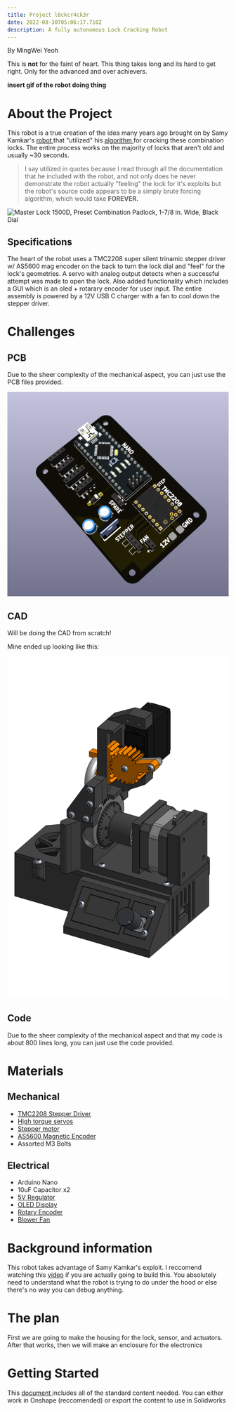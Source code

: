 ```yaml
---
title: Project l0ckcr4ck3r
date: 2022-08-30T05:06:17.710Z
description: A fully autonomous Lock Cracking Robot
---
```

By MingWei Yeoh

This is **not** for the faint of heart. This thing takes long and its hard to get right. Only for the advanced and over achievers.

**insert gif of the robot doing thing**

# **About the Project**

This robot is a true creation of the idea many years ago brought on by Samy Kamkar's [robot ](https://samy.pl/combobreaker/)that "utilized" his [algorithm ](https://www.youtube.com/watch?v=09UgmwtL12c&ab_channel=samykamkar)for cracking these combination locks. The entire process works on the majority of locks that aren't old and usually ~30 seconds. 

> I say utilized in quotes because I read through all the documentation that he included with the robot, and not only does he never demonstrate the robot actually "feeling" the lock for it's exploits but the robot's source code appears to be a simply brute forcing algorithm, which would take **FOREVER.**

<!--StartFragment-->

![Master Lock 1500D, Preset Combination Padlock, 1-7/8 in. Wide, Black Dial](https://i5.walmartimages.com/asr/3c5ce2c7-0496-4d75-8dad-ce0944061b1f.0dc4627adae0b1df42f6cac6db78eafa.jpeg?odnHeight=612&odnWidth=612&odnBg=FFFFFF)

<!--EndFragment-->

## Specifications

The heart of the robot uses a TMC2208 super silent trinamic stepper driver w/ AS5600 mag encoder on the back to turn the lock dial and "feel" for the lock's geometries. A servo with analog output detects when a successful attempt was made to open the lock. Also added functionality which includes a GUI which is an oled + rotarary encoder for user input. The entire assembly is powered by a 12V USB C charger with a fan to cool down the stepper driver.

# Challenges

## PCB

Due to the sheer complexity of the mechanical aspect, you can just use the PCB files provided.

![](/images/screenshot-2022-08-30-111010.png)

## CAD

Will be doing the CAD from scratch! 

Mine ended up looking like this:

![](/images/l0ckcr4ck3r.png)

## Code

Due to the sheer complexity of the mechanical aspect and that my code is about 800 lines long, you can just use the code provided.

# Materials

## Mechanical

* [TMC2208 Stepper Driver](https://www.amazon.com/Printer-TMC2208-Screwdriver-Controller-Ramps1-4/dp/B082LSQWZF/ref=sr_1_3?crid=2DM8J6G3IDA8J&keywords=tmc2208&qid=1661839331&sprefix=tmc2208%2Caps%2C133&sr=8-3)
* [High torque servos](https://www.amazon.com/Youleke-Torque-Digital-Servo%EF%BC%8CWaterproof-Horn%EF%BC%88270%C2%B0%EF%BC%89/dp/B08739MGPL/ref=sr_1_11?crid=81HZZ5JLGLML&keywords=servo&qid=1661839358&sprefix=servo+%2Caps%2C248&sr=8-11)
* [Stepper motor](https://www.amazon.com/STEPPERONLINE-Bipolar-Stepper-22-6oz-Extruder/dp/B00PNEQ79Q/ref=sr_1_6?crid=1U1NH4LQTF0ZK&keywords=stepper+motor&qid=1661839383&sprefix=stepper+motor+%2Caps%2C139&sr=8-6)
* [AS5600 Magnetic Encoder](https://www.amazon.com/Magnetic-Encoder-Induction-Measurement-Precision/dp/B094F8H591/ref=sr_1_4?crid=M8OANSRLFX5C&keywords=as5600+encoder&qid=1661839450&sprefix=as5600+encod%2Caps%2C130&sr=8-4)
* Assorted M3 Bolts

## Electrical

* Arduino Nano
* 10uF Capacitor x2
* [5V Regulator](https://www.digikey.com/en/products/detail/stmicroelectronics/LD1085V50/669220?s=N4IgTCBcDaIDIBECMAGAHAVgGoZSAugL5A)
* [OLED Display](https://www.amazon.com/Self-Luminous-Display-Compatible-Arduino-Raspberry/dp/B09JWN8K99/ref=sr_1_2_sspa?crid=DM9HX86FS3Q5&keywords=oled+arduino&qid=1661839948&sprefix=oledarduino%2Caps%2C143&sr=8-2-spons&psc=1)
* [Rotary Encoder](https://www.amazon.com/Taiss-KY-040-Encoder-15%C3%9716-5-Arduino/dp/B07F26CT6B/ref=sr_1_4?keywords=rotary+encoder&qid=1661839976&sprefix=roataray%2Caps%2C139&sr=8-4)
* [Blower Fan](https://www.amazon.com/WINSINN-Bearings-Brushless-Cooling-40mm20mm/dp/B08R9JJZ5Z/ref=sr_1_8?crid=1UCHGY2B410VX&keywords=blower+fan+12v+40mm&qid=1661839541&sprefix=blower+fan+12v+40m%2Caps%2C119&sr=8-8)

# Background information

This robot takes advantage of Samy Kamkar's exploit. I reccomend watching this [video](https://www.youtube.com/watch?v=27rE5ZvWLU0&t=647s&ab_channel=HelpfulLockPicker) if you are actually going to build this. You absolutely need to understand what the robot is trying to do under the hood or else there's no way you can debug anything.

# The plan

First we are going to make the housing for the lock, sensor, and actuators. After that works, then we will make an enclosure for the electronics 

# Getting Started

This [document ](https://cad.onshape.com/documents/2de7a66597cc8eb251afdfa3/w/06d4fc68ebc18f9b44e9861d/e/d088818cff71281e0c0d79ce?renderMode=0&uiState=630e4bb71c174454be9985ae)includes all of the standard content needed. You can either work in Onshape (reccomended) or export the content to use in Solidworks